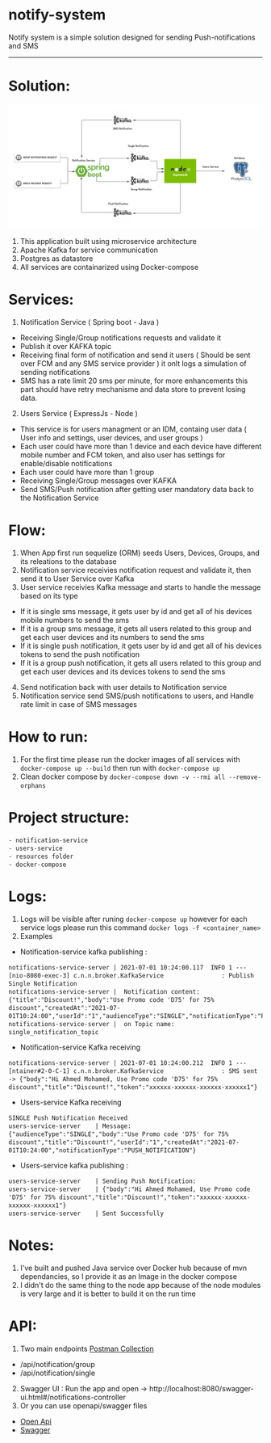 # notify-system
Notify system is a simple solution designed for sending Push-notifications and SMS

--------

# Solution: 
![alt text](https://github.com/Ahmednagyyy/notify-system/blob/main/resources/notify-system-diagram.png "ALE Solution")
1. This application built using microservice architecture
2. Apache Kafka for service communication
3. Postgres as datastore  
4. All services are containarized using Docker-compose


# Services:
1. Notification Service ( Spring boot - Java )
* Receiving Single/Group notifications requests and validate it
* Publish it over KAFKA topic
* Receiving final form of notification and send it users ( Should be sent over FCM and any SMS service provider ) it onlt logs a simulation of sending notifications
* SMS has a rate limit 20 sms per minute, for more enhancements this part should have retry mechanisme and data store to prevent losing data.
2. Users Service ( ExpressJs - Node )
* This service is for users managment or an IDM, containg user data ( User info and settings, user devices, and user groups )
* Each user could have more than 1 device and each device have different mobile number and FCM token, and also user has settings for enable/disable notifications
* Each user could have more than 1 group
* Receiving Single/Group messages over KAFKA
* Send SMS/Push notification after getting user mandatory data back to the Notification Service


# Flow:
1. When App first run sequelize (ORM) seeds Users, Devices, Groups, and its releations to the database
2. Notification service receivies notification request and validate it, then send it to User Service over Kafka
3. User service receivies Kafka message and starts to handle the message based on its type
* If it is single sms message, it gets user by id and get all of his devices mobile numbers to send the sms
* If it is a group sms message, it gets all users related to this group and get each user devices and its numbers to send the sms
* If it is single push notification, it gets user by id and get all of his devices tokens to send the push notification
* If it is a group push notification, it gets all users related to this group and get each user devices and its devices tokens to send the sms
4. Send notification back with user details to Notification service
5. Notification service send SMS/push notifications to users, and Handle rate limit in case of SMS messages


# How to run:
1. For the first time please run the docker images of all services with `docker-compose up --build` then run with `docker-compose up`
2. Clean docker compose by `docker-compose down -v --rmi all --remove-orphans`


# Project structure:
```
- notification-service
- users-service
- resources folder
- docker-compose
```

# Logs: 
1. Logs will be visible after runing `docker-compose up` however for each service logs please run this command `docker logs -f <container_name>`
2. Examples
* Notification-service kafka publishing :
```
notifications-service-server | 2021-07-01 10:24:00.117  INFO 1 --- [nio-8080-exec-3] c.n.n.broker.KafkaService                : Publish Single Notification
notifications-service-server |  Notification content: {"title":"Discount!","body":"Use Promo code 'D75' for 75% discount","createdAt":"2021-07-01T10:24:00","userId":"1","audienceType":"SINGLE","notificationType":"PUSH_NOTIFICATION"}
notifications-service-server |  on Topic name: single_notification_topic
```
* Notification-service Kafka receiving
```
notifications-service-server | 2021-07-01 10:24:00.212  INFO 1 --- [ntainer#2-0-C-1] c.n.n.broker.KafkaService                : SMS sent -> {"body":"Hi Ahmed Mohamed, Use Promo code 'D75' for 75% discount","title":"Discount!","token":"xxxxxx-xxxxxx-xxxxxx-xxxxxx1"}
```
* Users-service Kafka receiving
```
SINGLE Push Notification Received
users-service-server    | Message: {"audienceType":"SINGLE","body":"Use Promo code 'D75' for 75% discount","title":"Discount!","userId":"1","createdAt":"2021-07-01T10:24:00","notificationType":"PUSH_NOTIFICATION"}
```
* Users-service kafka publishing :
```
users-service-server    | Sending Push Notification:
users-service-server    | {"body":"Hi Ahmed Mohamed, Use Promo code 'D75' for 75% discount","title":"Discount!","token":"xxxxxx-xxxxxx-xxxxxx-xxxxxx1"}
users-service-server    | Sent Successfully
```


# Notes: 
1. I've built and pushed Java service over Docker hub because of mvn dependancies, so I provide it as an Image in the docker compose
2. I didn't do the same thing to the node app because of the node modules is very large and it is better to build it on the run time


# API:
1. Two main endpoints [Postman Collection](https://github.com/Ahmednagyyy/notify-system/blob/main/resources/Notify-system-api.postman_collection.json) 
* /api/notification/group
* /api/notification/single
2. Swagger UI : Run the app and open -> http://localhost:8080/swagger-ui.html#/notifications-controller
3. Or you can use openapi/swagger files 
* [Open Api](https://github.com/Ahmednagyyy/notify-system/blob/main/resources/openapi3.json)
* [Swagger](https://github.com/Ahmednagyyy/notify-system/blob/main/resources/swagger.yml)


